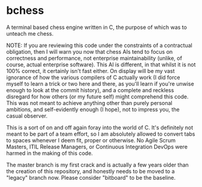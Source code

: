 # bchess
A terminal based chess engine written in C, the purpose of which was to unteach me chess.

NOTE: If you are reviewing this code under the constraints of a contractual obligation, then I will warn you now that chess AIs tend to focus on correctness and performance, not enterprise maintainability (unlike, of course, actual enterprise software).  This AI is different, in that whilst it is not 100% correct, it certainly isn't fast either. On display will be my vast ignorance of how the various compilers of C actually work (I did force myself to learn a trick or two here and there, as you'll learn if you're unwise enough to look at the commit history), and a complete and reckless disregard for how others (or my future self) might comprehend this code.  This was not meant to achieve anything other than purely personal ambitions, and self-evidently enough (I hope), not to impress you, the casual observer.

This is a sort of on and off again foray into the world of C.  It's definitely not meant to be part of a team effort, so I am absolutely allowed to convert tabs to spaces whenever I deem fit, proper or otherwise.  No Agile Scrum Masters, ITIL Release Managers, or Continuous Integration DevOps were harmed in the making of this code.

The master branch is my first crack and is actually a few years older than the creation of this repository, and honestly needs to be moved to a "legacy" branch now.  Please consider "bitboard" to be the baseline.

